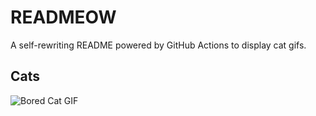 # READMEOW

A self-rewriting README powered by GitHub Actions to display cat gifs.

## Cats

![Bored Cat GIF](https://media4.giphy.com/media/v1.Y2lkPTlhY2QwMmRhcWQzcHMyMGRpZXpqYjU5aXhpd3J6ZWt5czg0Nzg4Y3hsenY1bHl5YiZlcD12MV9naWZzX3NlYXJjaCZjdD1n/mlvseq9yvZhba/200.gif)
